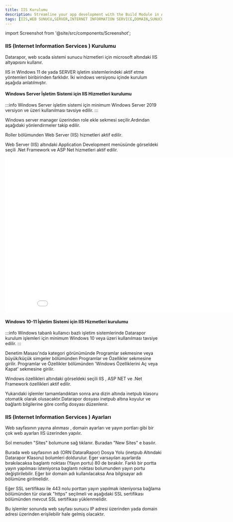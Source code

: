 ```yaml
---
title: IIS Kurulumu
description: Streamline your app development with the Build Module in Appcircle, offering automated builds for iOS and Android platforms.
tags: [IIS,WEB SUNUCU,SERVER,INTERNET INFORMATION SERVICE,DOMAIN,SUNUCU]
---
```


 
import Screenshot from '@site/src/components/Screenshot';

### IIS (Internet Information Services ) Kurulumu

Datarapor, web scada sistemi sunucu hizmetleri için microsoft altındaki IIS altyapısını kullanır.


IIS in Windows 11 de yada SERVER işletim sistemlerindeki aktif etme yöntemleri biribirinden farklıdır.
İki windows versiyonu içinde kurulum aşağıda anlatılmıştır.




#### Windows Server İşletim Sistemi için IIS Hizmetleri kurulumu

:::info
Windows Server işletim sistemi için minimum Windows Server 2019 versiyon ve üzeri kullanılması tavsiye edilir.
:::

Windows server manager üzerinden role ekle sekmesi seçilir.Ardından aşağıdaki yönlendirmeler takip edilir.

<Screenshot url='/img/web7.png' />



<Screenshot url='/img/web8.png' />


Roller bölümunden Web Server (IIS) hizmetleri aktif edilir.


<Screenshot url='/img/web9.png' />

Web Server (IIS) altındaki Application Development menüsünde görseldeki seçili .Net Framework ve ASP Net hizmetleri aktif edilir.



<iframe width="893" height="502" src="/img/iss2.mp4" title="datarapor.com" frameborder="0" allow="accelerometer; autoplay; clipboard-write; encrypted-media; gyroscope; picture-in-picture;"  allowfullscreen></iframe>



#### Windows 10-11 İşletim Sistemi için IIS Hizmetleri kurulumu

:::info
Windows tabanlı kullanıcı bazlı işletim sistemlerinde Datarapor kurulum işlemleri için  minimum Windows 10 veya üzeri kullanılması tavsiye edilir.
:::

Denetim Masası'nda kategori görünümünde Programlar sekmesine veya büyük/küçük simgeler bölümünden Programlar ve Özellikler sekmesine girilir. Programlar ve Özellikler bölümünden 'Windows Özelliklerini Aç veya Kapat' sekmesine girilir.





<Screenshot url='/img/web12.png' />



Windows özellikleri altındaki görseldeki seçili  IIS , ASP NET ve .Net Framework özellikleri aktif edilir.

<Screenshot url='/img/web15.png' />


Yukarıdaki işlemler tamamlandıktan sonra ana dizin altında inetpub klasoru otomatik olarak olusacaktır.Datarapor dosyası inetpub altına koyulur ve bağlantı bilgilerine göre config dosyası düzenlenir.



### IIS (Internet Information Services ) Ayarları

Web sayfasının yayına alınması , domain ayarları ve yayın portları gibi bir çok web ayarları IIS üzerinden yapılır.

Sol menuden "Sites" bolumune sağ tıklanır. Buradan "New Sites" e basılır.

<Screenshot url='/img/web21.png' />




<Screenshot url='/img/web22.png' /> 


Burada web sayfasının adı (ORN  DataraRapor) 
Dosya Yolu (inetpub Altındaki Datarapor Klasoru) bolumleri doldurulur.
Eger varsayılan ayarlarda bırakılacaksa baglantı noktası (Yayın portu) 80 de bırakılır.
Farklı bir portta yayın yapılması isteniyorsa baglantı noktası bolumunden yayın portu değiştirilebilir.
Eğer bir domain adı kullanılacaksa Ana bilgisayar adı bölümüne girilmelidir.


<Screenshot url='/img/web20.png' /> 

Eğer SSL sertifikası ile 443 nolu porttan yayın yapılmak isteniyorsa bağlama bölümünden tür olarak "https" seçilmeli ve aşağıdaki SSL sertifikası bölümünden mevcut SSL sertifikası yüklenmelidir.



Bu işlemler sonunda web sayfası sunucu IP adresi üzerinden yada domain adresi üzerinden erişilebilir hale gelmiş olacaktır.




 